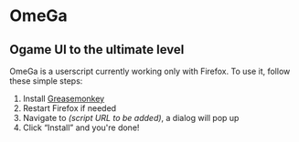 # OmeGa
## Ogame UI to the ultimate level

OmeGa is a userscript currently working only with Firefox. To use it, follow these simple steps:

1. Install [Greasemonkey](https://addons.mozilla.org/fr/firefox/addon/greasemonkey/)
2. Restart Firefox if needed
3. Navigate to *(script URL to be added)*, a dialog will pop up
4. Click “Install” and you're done!